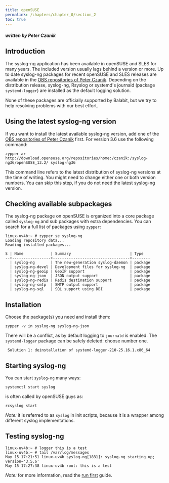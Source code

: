 ```yaml
---
title: openSUSE
permalink: /chapters/chapter_0/section_2
toc: true
---
```


##### written by Peter Czanik

[ref:run]: chapters/chapter_2/README.md
[ref:obs-czp-sub]: https://build.opensuse.org/project/subprojects/home:czanik

## Introduction

The syslog-ng application has been available in openSUSE and SLES for many years. The included
version usually lags behind a version or more. Up to date syslog-ng packages for
recent openSUSE and SLES releases are available in the [OBS repositories of Peter Czanik][ref:obs-czp-sub]. Depending on the distribution release, syslog-ng, Rsyslog or
systemd's journald (package `systemd-logger`) are installed as the default logging
solution.

None of these packages are officially supported by Balabit, but we try to help resolving
problems with our best effort.

## Using the latest syslog-ng version

If you want to install the latest available syslog-ng version, add one of the [OBS repositories of Peter Czanik][ref:obs-czp-sub] first. For version 3.6 use the following command:

```shell
zypper ar http://download.opensuse.org/repositories/home:/czanik:/syslog-ng36/openSUSE_13.2/ syslog-ng36
```

This command line refers to the latest distribution of syslog-ng versions at the
time of writing. You might need to change either one or both version numbers.
You can skip this step, if you do not need the latest syslog-ng version.

## Checking available subpackages

The syslog-ng package on openSUSE is organized into a core package called `syslog-ng`
and sub packages with extra dependencies. You can search for a full list
of packages using `zypper`:

```shell
linux-uv4b:~ # zypper se syslog-ng
Loading repository data...
Reading installed packages...

S | Name            | Summary                          | Type   
--+-----------------+----------------------------------+--------
  | syslog-ng       | The new-generation syslog-daemon | package
  | syslog-ng-devel | Development files for syslog-ng  | package
  | syslog-ng-geoip | GeoIP support                    | package
  | syslog-ng-json  | JSON output support              | package
  | syslog-ng-redis | Redis destination support        | package
  | syslog-ng-smtp  | SMTP output support              | package
  | syslog-ng-sql   | SQL support using DBI            | package
```

## Installation

Choose the package(s) you need and install them:

```shell
zypper -v in syslog-ng syslog-ng-json
```

There will be a conflict, as by default logging to `journald` is enabled. The
`systemd-logger` package can be safely deleted: choose number one.

```shell
 Solution 1: deinstallation of systemd-logger-210-25.16.1.x86_64
```

## Starting syslog-ng

You can start `syslog-ng` many ways:

```shell
systemctl start syslog
```

is often called by openSUSE guys as:

```shell
rcsyslog start
```

*Note:* it is referred to as `syslog` in init scripts, because it is a wrapper among
different syslog implementations.

## Testing syslog-ng

```shell
linux-uv4b:~ # logger this is a test
linux-uv4b:~ # tail /var/log/messages 
May 15 17:21:51 linux-uv4b syslog-ng[1831]: syslog-ng starting up; version='3.5.6'
May 15 17:27:38 linux-uv4b root: this is a test
```

*Note:* for more information, read the [run first][ref:run] guide.
